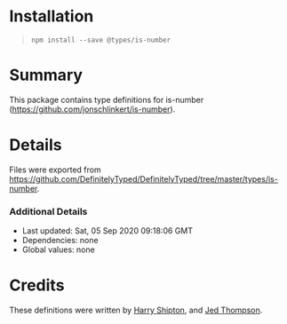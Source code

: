 # Installation
> `npm install --save @types/is-number`

# Summary
This package contains type definitions for is-number (https://github.com/jonschlinkert/is-number).

# Details
Files were exported from https://github.com/DefinitelyTyped/DefinitelyTyped/tree/master/types/is-number.

### Additional Details
 * Last updated: Sat, 05 Sep 2020 09:18:06 GMT
 * Dependencies: none
 * Global values: none

# Credits
These definitions were written by [Harry Shipton](https://github.com/harryshipton), and [Jed Thompson](https://github.com/jedster1111).
